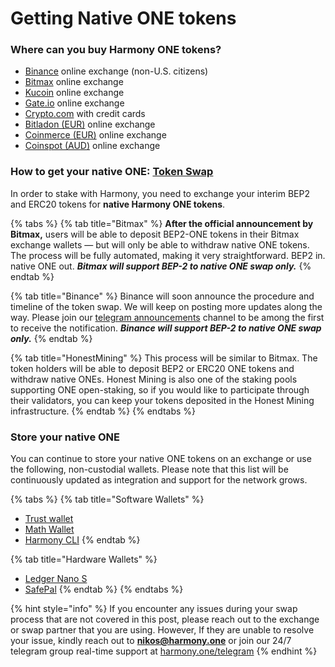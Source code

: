 # Getting Native ONE tokens

### Where can you buy Harmony ONE tokens?

* ​[Binance](https://harmony.one/binance) online exchange \(non-U.S. citizens\)
* ​[Bitmax](https://bitmax.io/#/home) online exchange
* ​[Kucoin](https://www.kucoin.com/) online exchange
* ​[Gate.io](https://www.gate.io/) online exchange
* ​[Crypto.com](https://harmony.one/card) with credit cards
* ​[Bitladon \(EUR\)](https://www.bitladon.com/coins) online exchange
* ​[Coinmerce \(EUR\)](https://coinmerce.io/uk/buy/one/) online exchange
* ​[Coinspot \(AUD\)](https://twitter.com/coinspotau/status/1145869420151001088?s=20) online exchange

### How to get your native ONE: [Token Swap](https://medium.com/harmony-one/harmony-token-swap-launching-the-native-one-token-8e358e96be32)

In order to stake with Harmony, you need to exchange your interim BEP2 and ERC20 tokens for **native Harmony ONE tokens**. 

{% tabs %}
{% tab title="Bitmax" %}
**After the official announcement by Bitmax,** users will be able to deposit BEP2-ONE tokens in their Bitmax exchange wallets — but will only be able to withdraw native ONE tokens. The process will be fully automated, making it very straightforward. BEP2 in. native ONE out. _**Bitmax will support BEP-2 to native ONE swap only.**_
{% endtab %}

{% tab title="Binance" %}
Binance will soon announce the procedure and timeline of the token swap. We will keep on posting more updates along the way. Please join our [telegram announcements](https://t.me/harmony_announcements) channel to be among the first to receive the notification. _**Binance will support BEP-2 to native ONE swap only.**_
{% endtab %}

{% tab title="HonestMining" %}
This process will be similar to Bitmax. The token holders will be able to deposit BEP2 or ERC20 ONE tokens and withdraw native ONEs. Honest Mining is also one of the staking pools supporting ONE open-staking, so if you would like to participate through their validators, you can keep your tokens deposited in the Honest Mining infrastructure.
{% endtab %}
{% endtabs %}

### Store your native ONE

You can continue to store your native ONE tokens on an exchange or use the following, non-custodial wallets. Please note that this list will be continuously updated as integration and support for the network grows.

{% tabs %}
{% tab title="Software Wallets" %}
* [Trust wallet](../../overview/trustwallet.md)
* [Math Wallet](../../overview/mathwallet/)
* [Harmony CLI](../../overview/ledger/harmony-cli/)
{% endtab %}

{% tab title="Hardware Wallets" %}
* [Ledger Nano S](../../overview/ledger/#ledger-nano-s)
* [SafePal](../../overview/safepal/)
{% endtab %}
{% endtabs %}

{% hint style="info" %}
If you encounter any issues during your swap process that are not covered in this post, please reach out to the exchange or swap partner that you are using. However, If they are unable to resolve your issue, kindly reach out to **nikos@harmony.one** or join our 24/7 telegram group real-time support at [harmony.one/telegram](https://t.me/harmony_one)
{% endhint %}

